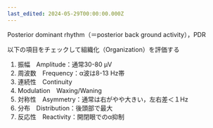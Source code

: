 ```yaml
---
last_edited: 2024-05-29T00:00:00.000Z
---
```





Posterior dominant rhythm（＝posterior back ground activity），PDR

以下の項目をチェックして組織化（Organization）を評価する

1. 振幅　Amplitude：通常30-80 μV
2. 周波数　Frequency：α波は8-13 Hz帯
3. 連続性　Continuity
4. Modulation　Waxing/Waning
5. 対称性　Asymmetry：通常は右がやや大きい，左右差＜１Hz
6. 分布　Distribution：後頭部で最大
7. 反応性　Reactivity：開閉眼でのα抑制

